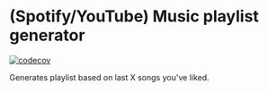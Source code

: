 # (Spotify/YouTube) Music playlist generator 
[![codecov](https://codecov.io/github/heisen273/playlist/graph/badge.svg?token=43442O0UYH)](https://codecov.io/github/heisen273/playlist)

Generates playlist based on last X songs you've liked. 
